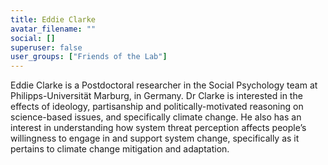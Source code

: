 ```yaml
---
title: Eddie Clarke
avatar_filename: ""
social: []
superuser: false
user_groups: ["Friends of the Lab"]
---
```

Eddie Clarke is a Postdoctoral researcher in the Social Psychology team at Philipps-Universität Marburg, in Germany. Dr Clarke is interested in the effects of ideology, partisanship and politically-motivated reasoning on science-based issues, and specifically climate change. He also has an interest in understanding how system threat perception affects people’s willingness to engage in and support system change, specifically as it pertains to climate change mitigation and adaptation.
